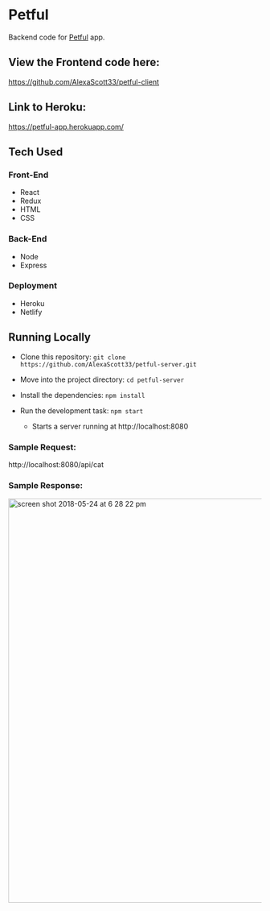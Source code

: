 # Petful

Backend code for [Petful](https://stoic-hermann-c47376.netlify.com/) app.

## View the Frontend code here:
https://github.com/AlexaScott33/petful-client

## Link to Heroku:
https://petful-app.herokuapp.com/

## Tech Used

### Front-End
* React
* Redux
* HTML
* CSS

### Back-End
* Node
* Express

### Deployment
* Heroku
* Netlify

## Running Locally

* Clone this repository: `git clone https://github.com/AlexaScott33/petful-server.git`

* Move into the project directory: `cd petful-server`
* Install the dependencies: `npm install`
* Run the development task: `npm start`
    * Starts a server running at http://localhost:8080

### Sample Request:
http://localhost:8080/api/cat

### Sample Response:

<img width="803" alt="screen shot 2018-05-24 at 6 28 22 pm" src="https://user-images.githubusercontent.com/35544816/40521416-5dc9dfa2-5f80-11e8-8b2e-05db8955a82a.png">





